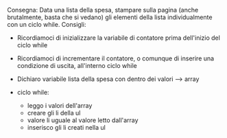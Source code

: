 Consegna:
Data una lista della spesa, stampare sulla pagina (anche brutalmente, basta che si vedano) gli elementi della lista individualmente con un ciclo while.
Consigli:

- Ricordiamoci di inizializzare la variabile di contatore prima dell'inizio del ciclo while
- Ricordiamoci di incrementare il contatore, o comunque di inserire una condizione di uscita, all'interno ciclo while

- Dichiaro variabile lista della spesa con dentro dei valori --> array
- ciclo while:
  - leggo i valori dell'array
  - creare gli li della ul
  - valore li uguale al valore letto dall'array
  - inserisco gli li creati nella ul
